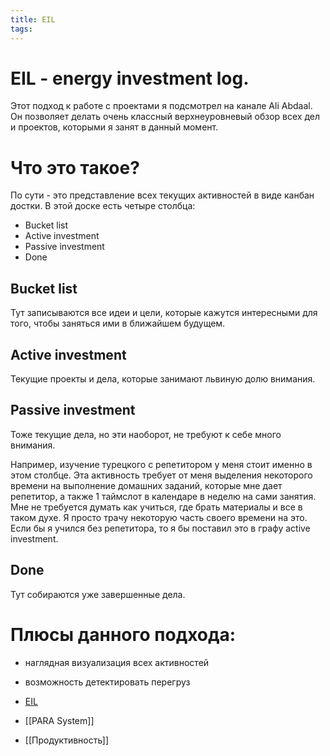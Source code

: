```yaml
---
title: EIL
tags:
---
```

# EIL - energy investment log. 

Этот подход к работе с проектами я подсмотрел на канале Ali Abdaal. Он позволяет делать очень классный верхнеуровневый обзор всех дел и проектов, которыми я занят в данный момент.

# Что это такое?

По сути - это представление всех текущих активностей в виде канбан достки. В этой доске есть четыре столбца:
 - Bucket list
 - Active investment
 - Passive investment
 - Done

## Bucket list 
Тут записываются все идеи и цели, которые кажутся интересными для того, чтобы заняться ими в ближайшем будущем.

## Active investment
Текущие проекты и дела, которые занимают львиную долю внимания. 

## Passive investment
Тоже текущие дела, но эти наоборот, не требуют к себе много внимания.

Например, изучение турецкого с репетитором у меня стоит именно в этом столбце. Эта активность требует от меня выделения некоторого времени на выполнение домашних заданий, которые мне дает репетитор, а также 1 таймслот в календаре в неделю на сами занятия. Мне не требуется думать как учиться, где брать материалы и все в таком духе. Я просто трачу некоторую часть своего времени на это. Если бы я учился без репетитора, то я бы поставил это в графу active investment.

## Done

Тут собираются уже завершенные дела.

# Плюсы данного подхода:
 - наглядная визуализация всех активностей
 - возможность детектировать перегруз


- [EIL](https://youtu.be/ombpvrlglfU)
- [[PARA System]]
- [[Продуктивность]]